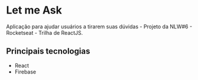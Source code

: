# Let me Ask

Aplicação para ajudar usuários a tirarem suas dúvidas - Projeto da NLW#6 - Rocketseat - Trilha de ReactJS.

## Principais tecnologias

- React
- Firebase